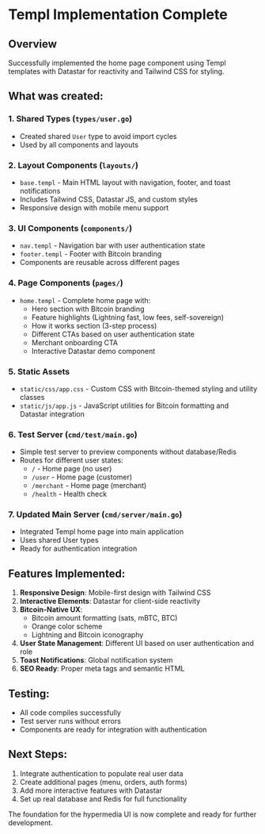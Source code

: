 # Templ Implementation Complete

## Overview
Successfully implemented the home page component using Templ templates with Datastar for reactivity and Tailwind CSS for styling.

## What was created:

### 1. Shared Types (`types/user.go`)
- Created shared `User` type to avoid import cycles
- Used by all components and layouts

### 2. Layout Components (`layouts/`)
- `base.templ` - Main HTML layout with navigation, footer, and toast notifications
- Includes Tailwind CSS, Datastar JS, and custom styles
- Responsive design with mobile menu support

### 3. UI Components (`components/`)
- `nav.templ` - Navigation bar with user authentication state
- `footer.templ` - Footer with Bitcoin branding
- Components are reusable across different pages

### 4. Page Components (`pages/`)
- `home.templ` - Complete home page with:
  - Hero section with Bitcoin branding
  - Feature highlights (Lightning fast, low fees, self-sovereign)
  - How it works section (3-step process)
  - Different CTAs based on user authentication state
  - Merchant onboarding CTA
  - Interactive Datastar demo component

### 5. Static Assets
- `static/css/app.css` - Custom CSS with Bitcoin-themed styling and utility classes
- `static/js/app.js` - JavaScript utilities for Bitcoin formatting and Datastar integration

### 6. Test Server (`cmd/test/main.go`)
- Simple test server to preview components without database/Redis
- Routes for different user states:
  - `/` - Home page (no user)
  - `/user` - Home page (customer)
  - `/merchant` - Home page (merchant)
  - `/health` - Health check

### 7. Updated Main Server (`cmd/server/main.go`)
- Integrated Templ home page into main application
- Uses shared User types
- Ready for authentication integration

## Features Implemented:

1. **Responsive Design**: Mobile-first design with Tailwind CSS
2. **Interactive Elements**: Datastar for client-side reactivity
3. **Bitcoin-Native UX**: 
   - Bitcoin amount formatting (sats, mBTC, BTC)
   - Orange color scheme
   - Lightning and Bitcoin iconography
4. **User State Management**: Different UI based on user authentication and role
5. **Toast Notifications**: Global notification system
6. **SEO Ready**: Proper meta tags and semantic HTML

## Testing:
- All code compiles successfully
- Test server runs without errors
- Components are ready for integration with authentication

## Next Steps:
1. Integrate authentication to populate real user data
2. Create additional pages (menu, orders, auth forms)
3. Add more interactive features with Datastar
4. Set up real database and Redis for full functionality

The foundation for the hypermedia UI is now complete and ready for further development.
